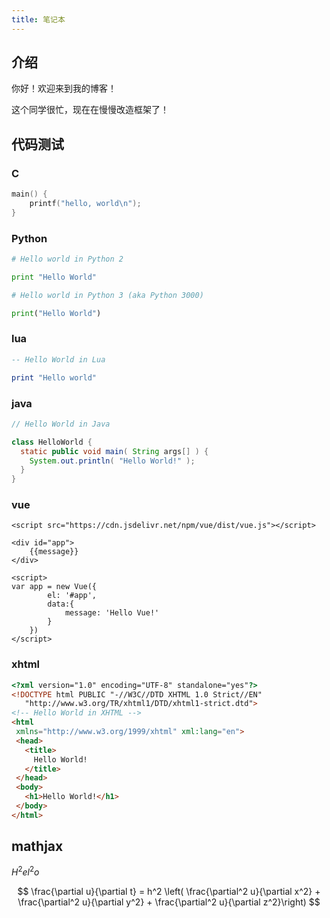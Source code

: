 ```yaml
---
title: 笔记本
---
```


## 介绍
你好！欢迎来到我的博客！

这个同学很忙，现在在慢慢改造框架了！

## 代码测试

### C
```c++
main() {
    printf("hello, world\n");
}
```

### Python
```python
# Hello world in Python 2

print "Hello World"

# Hello world in Python 3 (aka Python 3000)

print("Hello World")
```

### lua
```lua
-- Hello World in Lua

print "Hello world"
```

### java
```java
// Hello World in Java

class HelloWorld {
  static public void main( String args[] ) {
    System.out.println( "Hello World!" );
  }
}
```

### vue
```vue
<script src="https://cdn.jsdelivr.net/npm/vue/dist/vue.js"></script>

<div id="app">
    {{message}}
</div>

<script>
var app = new Vue({
        el: '#app',
        data:{
            message: 'Hello Vue!'
        }
    })
</script>
```

### xhtml
```html
<?xml version="1.0" encoding="UTF-8" standalone="yes"?>
<!DOCTYPE html PUBLIC "-//W3C//DTD XHTML 1.0 Strict//EN"
   "http://www.w3.org/TR/xhtml1/DTD/xhtml1-strict.dtd">
<!-- Hello World in XHTML -->
<html
 xmlns="http://www.w3.org/1999/xhtml" xml:lang="en">
 <head>
   <title>
     Hello World!
   </title>
 </head>
 <body>
   <h1>Hello World!</h1>
 </body>
</html>
```

## mathjax

$H^2el^2o$

$$
\frac{\partial u}{\partial t} = h^2 \left( \frac{\partial^2 u}{\partial x^2} + \frac{\partial^2 u}{\partial y^2} + \frac{\partial^2 u}{\partial z^2}\right)
$$